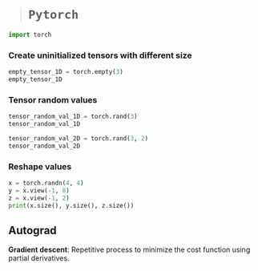 > # **`Pytorch`**

```python
import torch
```

### Create uninitialized tensors with different size

```python
empty_tensor_1D = torch.empty(3)
empty_tensor_1D
```

### Tensor random values

```python
tensor_random_val_1D = torch.rand(3)
tensor_random_val_1D

tensor_random_val_2D = torch.rand(3, 2)
tensor_random_val_2D
```

### Reshape values

```python
x = torch.randn(4, 4)
y = x.view(-1, 8)
z = x.view(-1, 2)
print(x.size(), y.size(), z.size())
```

## **Autograd**

**Gradient descent**: Repetitive process to minimize the cost function using partial derivatives.
